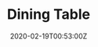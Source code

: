 ---
title: Dining Table
summary: Red Ironbark dining table


tags:
- wood
date: "2020-02-19T00:53:00Z"


# Optional external URL for project (replaces project detail page).
external_link: 

image:
  caption: Switch Game Dock
  focal_point: Smart
---